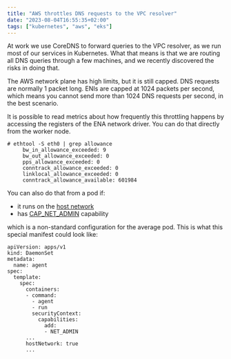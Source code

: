 ```yaml
---
title: "AWS throttles DNS requests to the VPC resolver"
date: "2023-08-04T16:55:35+02:00"
tags: ["kubernetes", "aws", "eks"]
---
```


At work we use CoreDNS to forward queries to the VPC resolver, as we run most of our services in Kubernetes. What that means is that we are routing all DNS queries through a few machines, and we recently discovered the risks in doing that.

The AWS network plane has high limits, but it is still capped. DNS requests are normally 1 packet long. ENIs are capped at 1024 packets per second, which means you cannot send more than 1024 DNS requests per second, in the best scenario.

It is possible to read metrics about how frequently this throttling happens by accessing the registers of the ENA network driver. You can do that directly from the worker node.

```
# ethtool -S eth0 | grep allowance
     bw_in_allowance_exceeded: 9
     bw_out_allowance_exceeded: 0
     pps_allowance_exceeded: 0
     conntrack_allowance_exceeded: 0
     linklocal_allowance_exceeded: 0
     conntrack_allowance_available: 601984
```

You can also do that from a pod if:
- it runs on the [host network](https://kubesec.io/basics/spec-hostnetwork/)
- has [CAP_NET_ADMIN](https://man7.org/linux/man-pages/man7/capabilities.7.html) capability

which is a non-standard configuration for the average pod. This is what this special manifest could look like:

```
apiVersion: apps/v1
kind: DaemonSet
metadata:
  name: agent
spec:
  template:
    spec:
      containers:
      - command:
        - agent
        - run
        securityContext:
          capabilities:
            add:
            - NET_ADMIN
      ...
      hostNetwork: true
      ...
```
